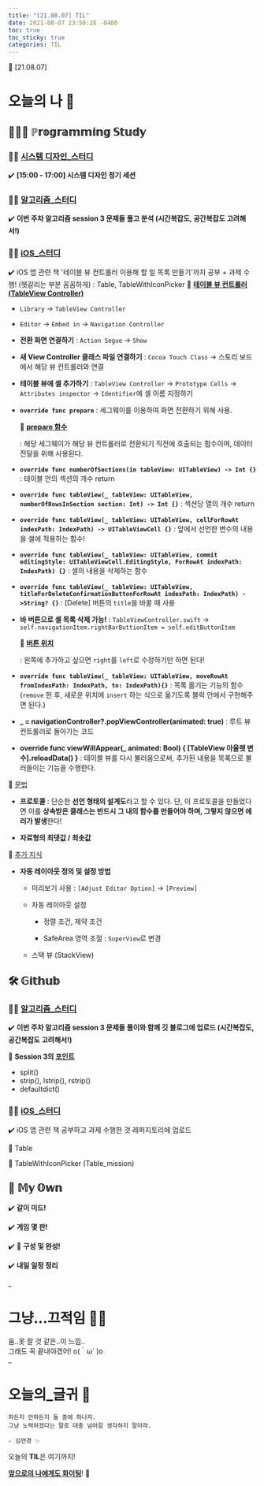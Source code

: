 ```yaml
---
title: "[21.08.07] TIL"
date: 2021-08-07 23:50:28 -0400
toc: true
toc_sticky: true
categories: TIL
---
```


📝 [21.08.07]

# 오늘의 나 💭

## 👩🏻‍💻 ℙ𝕣𝕠𝕘𝕣𝕒𝕞𝕞𝕚𝕟𝕘 𝕊𝕥𝕦𝕕𝕪    

###  ☝🏻 <u>시스템 디자인_스터디</u> 

✔️ **[15:00 - 17:00] 시스템 디자인 정기 세션**

### ☝🏻 <u>알고리즘_스터디</u>

✔️ **이번 주차 알고리즘 session 3 문제들 풀고 분석 (시간복잡도, 공간복잡도 고려해서!)** 

### ☝🏻 <u>iOS_스터디</u>
✔️ iOS 앱 관련 책 '테이블 뷰 컨트롤러 이용해 할 일 목록 만들기'까지 공부 + 과제 수행! (헷갈리는 부분 꼼꼼하게) : Table, TableWithIconPicker 
📑 **<u>테이블 뷰 컨트롤러 (TableView Controller)</u>**
- `Library` → `TableView Controller`
	
- `Editor` → `Embed in` → `Navigation Controller`
		
- **전환 화면 연결하기** : `Action Segue` → `Show`

- **새 View Controller 클래스 파일 연결하기** : `Cocoa Touch Class` → 스토리 보드에서 해당 뷰 컨트롤러와 연결

- **테이블 뷰에 셀 추가하기** : `TableView Controller` → `Prototype Cells` → `Attributes inspector` → `Identifier`에 셀 이름 지정하기

- **`override func prepare`** : 세그웨이를 이용하여 화면 전환하기 위해 사용.

	<div class="notice--primary" markdown="1">
	🌟 <strong><u>prepare 함수</u></strong>    
    
	: 해당 세그웨이가 해당 뷰 컨트롤러로 전환되기 직전에 호출되는 함수이며, 데이터 전달을 위해 사용된다.     
	</div>
				
- **`override func numberOfSections(in tableView: UITableView) -> Int {}`** : 테이블 안의 섹션의 개수 return    

- **`override func tableView(_ tableView: UITableView, numberOfRowsInSection section: Int) -> Int {}`** : 섹션당 열의 개수 return    

- **`override func tableView(_ tableView: UITableView, cellForRowAt indexPath: IndexPath) -> UITableViewCell {}`** : 앞에서 선언한 변수의 내용을 셀에 적용하는 함수!   

- **`override func tableView(_ tableView: UITableView, commit editingStyle: UITableViewCell.EditingStyle, ForRowAt indexPath: IndexPath) {}`** : 셀의 내용을 삭제하는 함수

-  **`override func tableView(_ tableView: UITableView, titleForDeleteConfirmationButtonForRowAt indexPath: IndexPath) ->String? {}`** : [Delete] 버튼의 `title`을 바꿀 때 사용

- **바 버튼으로 셀 목록 삭제 가능!** : `TableViewController.swift`  → `self.navigationItem.rightBarButtionItem = self.editButtonItem`

	<div class="notice--primary" markdown="1">
	🌟 <strong><u>버튼 위치</u></strong>    
    
	: 왼쪽에 추가하고 싶으면 <code>right</code>를 <code>left</code>로 수정하기만 하면 된다! 
	</div>

- **`override func tableView(_ tableView: UITableView, moveRowAt fromIndexPath: IndexPath, to: IndexPath){}`** : 목록 옮기는 기능의 함수 (`remove` 한 후, 새로운 위치에 `insert` 하는 식으로 옮기도록 블럭 안에서 구현해주면 된다.)

- **_ = navigationController?.popViewController(animated: true)** : 루트 뷰 컨트롤러로 돌아가는 코드 
- **override func viewWillAppear(_ animated: Bool) { [TableView 아울렛 변수].reloadData() }** : 테이블 뷰를 다시 불러옴으로써, 추가된 내용을 목록으로 불러들이는 기능을 수행한다.

📑 <u>문법</u>
- **프로토콜** : 단순한 **선언 형태의 설계도**라고 할 수 있다. 단, 이 프로토콜을 만들었다면 이를 **상속받은 클래스는 반드시 그 내의 함수를 만들어야 하며, 그렇지 않으면 에러가 발생**한다!

-  **자료형의 최댓값 / 최솟값** 

📑 <u>추가 지식</u>
- **자동 레이아웃 정의 및 설정 방법**
	- 미리보기 사용 : `[Adjust Editor Option]` → `[Preview]`

	- 자동 레이아웃 설정 
		- 정렬 조건, 제약 조건

		- SafeArea 영역 조절 : `SuperView`로 변경 

	- 스택 뷰 (StackView)

## 🛠️ 𝔾𝕚𝕥𝕙𝕦𝕓  
     
### ☝🏻 <u>알고리즘_스터디</u>

✔️ **이번 주차 알고리즘 session 3 문제들 풀이와 함께 깃 블로그에 업로드 (시간복잡도, 공간복잡도 고려해서!)** 

<div class="notice--primary" markdown="1">
🌟 <strong>Session 3의 <u>포인트</u></strong>    

 - split()   
 - strip(), lstrip(), rstrip()      
 - defaultdict()
     
</div>    
	

### ☝🏻 <u>iOS_스터디</u>

✔️ iOS 앱 관련 책 공부하고 과제 수행한 것 레퍼지토리에 업로드     

📁 Table

📁 TableWithIconPicker (Table_mission)


## 🌝 𝕄𝕪 𝕆𝕨𝕟 

✔️ **같이 미드!**  

✔️ **게임 몇 판!**         

✔️ 🤫 **구성 및 완성!**      

✔️ **내일 일정 정리**     

_
  
# 그냥...끄적임 ✍🏻

움..못 잘 것 같은..이 느낌..    
그래도 꼭 끝내야겠어! o(｀ω´ )o            
_

# 오늘의_글귀 📄

	하든지 안하든지 둘 중에 하나지.	
	그냥 노력하겠다는 말로 대충 넘어갈 생각하지 말아라.
	
	- 김연경 ✨

<div class="notice--primary" markdown="1">
오늘의 <strong>TIL</strong>은 여기까지!     
      
<strong><u>앞으로의 나에게도 화이팅</u></strong>! 🌸 
</div>
